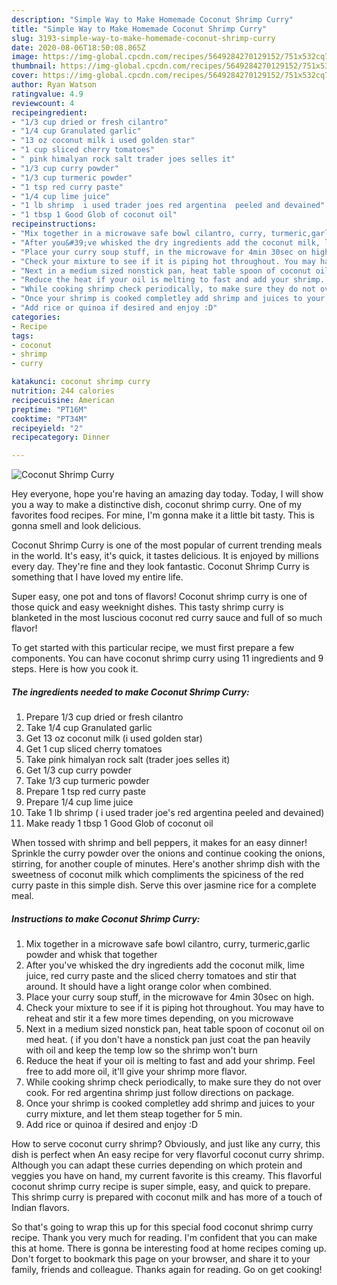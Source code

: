```yaml
---
description: "Simple Way to Make Homemade Coconut Shrimp Curry"
title: "Simple Way to Make Homemade Coconut Shrimp Curry"
slug: 3193-simple-way-to-make-homemade-coconut-shrimp-curry
date: 2020-08-06T18:50:08.865Z
image: https://img-global.cpcdn.com/recipes/5649284270129152/751x532cq70/coconut-shrimp-curry-recipe-main-photo.jpg
thumbnail: https://img-global.cpcdn.com/recipes/5649284270129152/751x532cq70/coconut-shrimp-curry-recipe-main-photo.jpg
cover: https://img-global.cpcdn.com/recipes/5649284270129152/751x532cq70/coconut-shrimp-curry-recipe-main-photo.jpg
author: Ryan Watson
ratingvalue: 4.9
reviewcount: 4
recipeingredient:
- "1/3 cup dried or fresh cilantro"
- "1/4 cup Granulated garlic"
- "13 oz coconut milk i used golden star"
- "1 cup sliced cherry tomatoes"
- " pink himalyan rock salt trader joes selles it"
- "1/3 cup curry powder"
- "1/3 cup turmeric powder"
- "1 tsp red curry paste"
- "1/4 cup lime juice"
- "1 lb shrimp  i used trader joes red argentina  peeled and devained"
- "1 tbsp 1 Good Glob of coconut oil"
recipeinstructions:
- "Mix together in a microwave safe bowl cilantro, curry, turmeric,garlic powder and whisk that together"
- "After you&#39;ve whisked the dry ingredients add the coconut milk, lime juice, red curry paste and the sliced cherry tomatoes and stir that around. It should have a light orange color when combined."
- "Place your curry soup stuff, in the microwave for 4min 30sec on high."
- "Check your mixture to see if it is piping hot throughout. You may have to reheat and stir it a few more times depending, on you microwave"
- "Next in a medium sized nonstick pan, heat table spoon of coconut oil on med heat. ( if you don&#39;t have a nonstick pan just coat the pan heavily with oil and keep the temp low so the shrimp won&#39;t burn"
- "Reduce the heat if your oil is melting to fast and add your shrimp. Feel free to add more oil, it&#39;ll give your shrimp more flavor."
- "While cooking shrimp check periodically, to make sure they do not over cook. For red argentina shrimp just follow directions on package."
- "Once your shrimp is cooked completley add shrimp and juices to your curry mixture, and let them steap together for 5 min."
- "Add rice or quinoa if desired and enjoy :D"
categories:
- Recipe
tags:
- coconut
- shrimp
- curry

katakunci: coconut shrimp curry 
nutrition: 244 calories
recipecuisine: American
preptime: "PT16M"
cooktime: "PT34M"
recipeyield: "2"
recipecategory: Dinner

---
```



![Coconut Shrimp Curry](https://img-global.cpcdn.com/recipes/5649284270129152/751x532cq70/coconut-shrimp-curry-recipe-main-photo.jpg)

Hey everyone, hope you're having an amazing day today. Today, I will show you a way to make a distinctive dish, coconut shrimp curry. One of my favorites food recipes. For mine, I'm gonna make it a little bit tasty. This is gonna smell and look delicious.

Coconut Shrimp Curry is one of the most popular of current trending meals in the world. It's easy, it's quick, it tastes delicious. It is enjoyed by millions every day. They're fine and they look fantastic. Coconut Shrimp Curry is something that I have loved my entire life.

Super easy, one pot and tons of flavors! Coconut shrimp curry is one of those quick and easy weeknight dishes. This tasty shrimp curry is blanketed in the most luscious coconut red curry sauce and full of so much flavor!


To get started with this particular recipe, we must first prepare a few components. You can have coconut shrimp curry using 11 ingredients and 9 steps. Here is how you cook it.

<!--inarticleads1-->

##### The ingredients needed to make Coconut Shrimp Curry:

1. Prepare 1/3 cup dried or fresh cilantro
1. Take 1/4 cup Granulated garlic
1. Get 13 oz coconut milk (i used golden star)
1. Get 1 cup sliced cherry tomatoes
1. Take  pink himalyan rock salt (trader joes selles it)
1. Get 1/3 cup curry powder
1. Take 1/3 cup turmeric powder
1. Prepare 1 tsp red curry paste
1. Prepare 1/4 cup lime juice
1. Take 1 lb shrimp ( i used trader joe&#39;s red argentina  peeled and devained)
1. Make ready 1 tbsp 1 Good Glob of coconut oil


When tossed with shrimp and bell peppers, it makes for an easy dinner! Sprinkle the curry powder over the onions and continue cooking the onions, stirring, for another couple of minutes. Here&#39;s another shrimp dish with the sweetness of coconut milk which compliments the spiciness of the red curry paste in this simple dish. Serve this over jasmine rice for a complete meal. 

<!--inarticleads2-->

##### Instructions to make Coconut Shrimp Curry:

1. Mix together in a microwave safe bowl cilantro, curry, turmeric,garlic powder and whisk that together
1. After you&#39;ve whisked the dry ingredients add the coconut milk, lime juice, red curry paste and the sliced cherry tomatoes and stir that around. It should have a light orange color when combined.
1. Place your curry soup stuff, in the microwave for 4min 30sec on high.
1. Check your mixture to see if it is piping hot throughout. You may have to reheat and stir it a few more times depending, on you microwave
1. Next in a medium sized nonstick pan, heat table spoon of coconut oil on med heat. ( if you don&#39;t have a nonstick pan just coat the pan heavily with oil and keep the temp low so the shrimp won&#39;t burn
1. Reduce the heat if your oil is melting to fast and add your shrimp. Feel free to add more oil, it&#39;ll give your shrimp more flavor.
1. While cooking shrimp check periodically, to make sure they do not over cook. For red argentina shrimp just follow directions on package.
1. Once your shrimp is cooked completley add shrimp and juices to your curry mixture, and let them steap together for 5 min.
1. Add rice or quinoa if desired and enjoy :D


How to serve coconut curry shrimp? Obviously, and just like any curry, this dish is perfect when An easy recipe for very flavorful coconut curry shrimp. Although you can adapt these curries depending on which protein and veggies you have on hand, my current favorite is this creamy. This flavorful coconut shrimp curry recipe is super simple, easy, and quick to prepare. This shrimp curry is prepared with coconut milk and has more of a touch of Indian flavors. 

So that's going to wrap this up for this special food coconut shrimp curry recipe. Thank you very much for reading. I'm confident that you can make this at home. There is gonna be interesting food at home recipes coming up. Don't forget to bookmark this page on your browser, and share it to your family, friends and colleague. Thanks again for reading. Go on get cooking!

